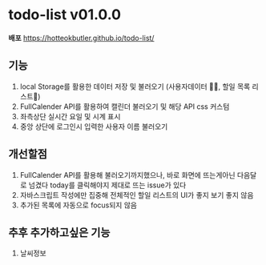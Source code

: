 # todo-list v01.0.0

**배포**
https://hotteokbutler.github.io/todo-list/

## 기능
1. local Storage를 활용한 데이터 저장 및 불러오기 (사용자데이터 🙋‍♀️, 할일 목록 리스트📄)
2. FullCalender API를 활용하여 캘린더 불러오기 및 해당 API css 커스텀
3. 좌측상단 실시간 요일 및 시계 표시
4. 중앙 상단에 로그인시 입력한 사용자 이름 불러오기


## 개선할점
1. FullCalender API를 활용해 불러오기까지했으나, 바로 화면에 뜨는게아닌 다음달로 넘겼다 today를 클릭해야지 제대로 뜨는 issue가 있다
2. 자바스크립트 작성에만 집중해 전체적인 할일 리스트의 UI가 좋지 보기 좋지 않음
3. 추가된 목록에 자동으로 focus되지 않음

## 추후 추가하고싶은 기능
1. 날씨정보
